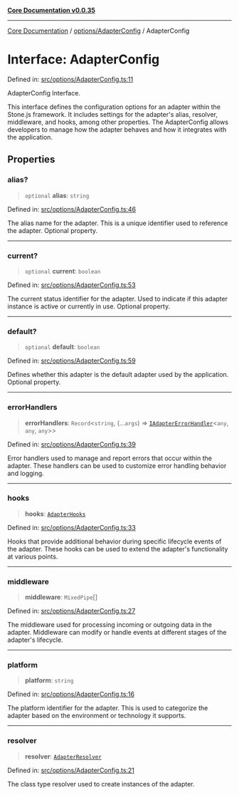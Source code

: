 [**Core Documentation v0.0.35**](../../../README.md)

***

[Core Documentation](../../../modules.md) / [options/AdapterConfig](../README.md) / AdapterConfig

# Interface: AdapterConfig

Defined in: [src/options/AdapterConfig.ts:11](https://github.com/stonemjs/core/blob/c9d95b58ccfb8efcaba0bed7bbf19084836cc28d/src/options/AdapterConfig.ts#L11)

AdapterConfig Interface.

This interface defines the configuration options for an adapter within the Stone.js framework.
It includes settings for the adapter's alias, resolver, middleware, and hooks, among other properties.
The AdapterConfig allows developers to manage how the adapter behaves and how it integrates with the application.

## Properties

### alias?

> `optional` **alias**: `string`

Defined in: [src/options/AdapterConfig.ts:46](https://github.com/stonemjs/core/blob/c9d95b58ccfb8efcaba0bed7bbf19084836cc28d/src/options/AdapterConfig.ts#L46)

The alias name for the adapter.
This is a unique identifier used to reference the adapter.
Optional property.

***

### current?

> `optional` **current**: `boolean`

Defined in: [src/options/AdapterConfig.ts:53](https://github.com/stonemjs/core/blob/c9d95b58ccfb8efcaba0bed7bbf19084836cc28d/src/options/AdapterConfig.ts#L53)

The current status identifier for the adapter.
Used to indicate if this adapter instance is active or currently in use.
Optional property.

***

### default?

> `optional` **default**: `boolean`

Defined in: [src/options/AdapterConfig.ts:59](https://github.com/stonemjs/core/blob/c9d95b58ccfb8efcaba0bed7bbf19084836cc28d/src/options/AdapterConfig.ts#L59)

Defines whether this adapter is the default adapter used by the application.
Optional property.

***

### errorHandlers

> **errorHandlers**: `Record`\<`string`, (...`args`) => [`IAdapterErrorHandler`](../../../definitions/interfaces/IAdapterErrorHandler.md)\<`any`, `any`, `any`\>\>

Defined in: [src/options/AdapterConfig.ts:39](https://github.com/stonemjs/core/blob/c9d95b58ccfb8efcaba0bed7bbf19084836cc28d/src/options/AdapterConfig.ts#L39)

Error handlers used to manage and report errors that occur within the adapter.
These handlers can be used to customize error handling behavior and logging.

***

### hooks

> **hooks**: [`AdapterHooks`](../../../definitions/interfaces/AdapterHooks.md)

Defined in: [src/options/AdapterConfig.ts:33](https://github.com/stonemjs/core/blob/c9d95b58ccfb8efcaba0bed7bbf19084836cc28d/src/options/AdapterConfig.ts#L33)

Hooks that provide additional behavior during specific lifecycle events of the adapter.
These hooks can be used to extend the adapter's functionality at various points.

***

### middleware

> **middleware**: `MixedPipe`[]

Defined in: [src/options/AdapterConfig.ts:27](https://github.com/stonemjs/core/blob/c9d95b58ccfb8efcaba0bed7bbf19084836cc28d/src/options/AdapterConfig.ts#L27)

The middleware used for processing incoming or outgoing data in the adapter.
Middleware can modify or handle events at different stages of the adapter's lifecycle.

***

### platform

> **platform**: `string`

Defined in: [src/options/AdapterConfig.ts:16](https://github.com/stonemjs/core/blob/c9d95b58ccfb8efcaba0bed7bbf19084836cc28d/src/options/AdapterConfig.ts#L16)

The platform identifier for the adapter.
This is used to categorize the adapter based on the environment or technology it supports.

***

### resolver

> **resolver**: [`AdapterResolver`](../../../definitions/type-aliases/AdapterResolver.md)

Defined in: [src/options/AdapterConfig.ts:21](https://github.com/stonemjs/core/blob/c9d95b58ccfb8efcaba0bed7bbf19084836cc28d/src/options/AdapterConfig.ts#L21)

The class type resolver used to create instances of the adapter.
